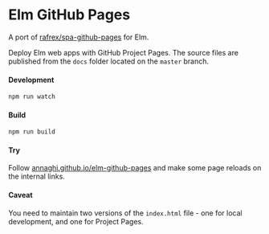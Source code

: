 # Elm GitHub Pages

A port of [rafrex/spa-github-pages](https://github.com/rafrex/spa-github-pages) for Elm.

Deploy Elm web apps with GitHub Project Pages.
The source files are published from the `docs` folder located on the `master` branch.

#### Development

```bash
npm run watch
```

#### Build

```bash
npm run build
```

#### Try

Follow [annaghi.github.io/elm-github-pages](https://annaghi.github.io/elm-github-pages) and make some page reloads on the internal links.

#### Caveat

You need to maintain two versions of the `index.html` file - one for local development, and one for Project Pages.
